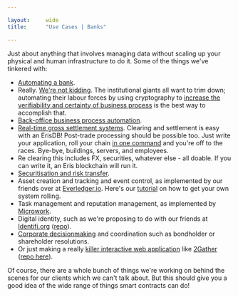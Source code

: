 ```yaml
---

layout:     wide
title:      "Use Cases | Banks"

---
```


Just about anything that involves managing data without scaling up your physical and human infrastructure to do it. Some of the things we've tinkered with: 

* [Automating a bank](https://eng.erisindustries.com/tutorials/2015/03/11/solidity-1/).
* Really. [We're not kidding](https://eng.erisindustries.com/tutorials/2015/03/12/solidity-2/). The institutional giants all want to trim down; automating their labour forces by using cryptography to [increase the verifiability and certainty of business process](https://db.erisindustries.com/business%20in%20emerging%20markets/2015/01/08/on-increasing-verifiability/) is the best way to accomplish that.
* [Back-office business process automation](https://github.com/eris-ltd/eris-std-lib/blob/master/examples/payroll.sol).
* [Real-time gross settlement systems](https://bankers.eris.industries/#/26). Clearing and settlement is easy with an ErisDB! Post-trade processing should be possible too. Just write your application, roll your chain [in one command](https://eng.erisindustries.com/tutorials/2015/04/25/make-thelonious-chain/) and you're off to the races. Bye-bye, buildings, servers, and employees.
* Re clearing this includes FX, securities, whatever else - all doable. If you can write it, an Eris blockchain will run it.
* [Securitisation and risk transfer](https://db.erisindustries.com/distributed%20business/2015/04/28/smart-securitisation/).
* Asset creation and tracking and event control, as implemented by our friends over at [Everledger.io](http://www.everledger.io/smart_contracts). Here's our [tutorial](https://db.erisindustries.com/legal%20tech/2015/05/01/tracking-digits/) on how to get your own system rolling.
* Task management and reputation management, as implemented by [Microwork](https://bitcoinmagazine.com/20313/microwork-io-uses-smart-contracts-coordinate-small-tasks-worldwide/).
* Digital identity, such as we're proposing to do with our friends at [Identifi.org](http://identifi.org) ([repo](https://github.com/identifi/identifi)).
* [Corporate decisionmaking](https://github.com/project-douglas/eris) and coordination such as bondholder or shareholder resolutions.
* Or just making a really [killer interactive web application](http://blog.confluent.io/2015/05/27/using-logs-to-build-a-solid-data-infrastructure-or-why-dual-writes-are-a-bad-idea/) like [2Gather](https://eng.erisindustries.com/tutorials/2015/04/07/2gather/) ([repo here](https://github.com/eris-ltd/2gather)).

Of course, there are a whole bunch of things we're working on behind the scenes for our clients which we can't talk about. But this should give you a good idea of the wide range of things smart contracts can do!

